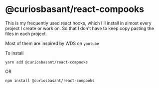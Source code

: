# @curiosbasant/react-compooks

This is my frequently used react hooks, which I'll install in almost every project I create or work on. So that I don't have to keep copy pasting the files in each project.

Most of them are inspired by WDS on `youtube`

To install

```
yarn add @curiosbasant/react-compooks
```

OR

```
npm install @curiosbasant/react-compooks
```
